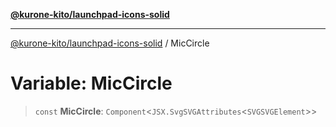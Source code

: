[**@kurone-kito/launchpad-icons-solid**](../README.md)

***

[@kurone-kito/launchpad-icons-solid](../globals.md) / MicCircle

# Variable: MicCircle

> `const` **MicCircle**: `Component`\<`JSX.SvgSVGAttributes`\<`SVGSVGElement`\>\>
